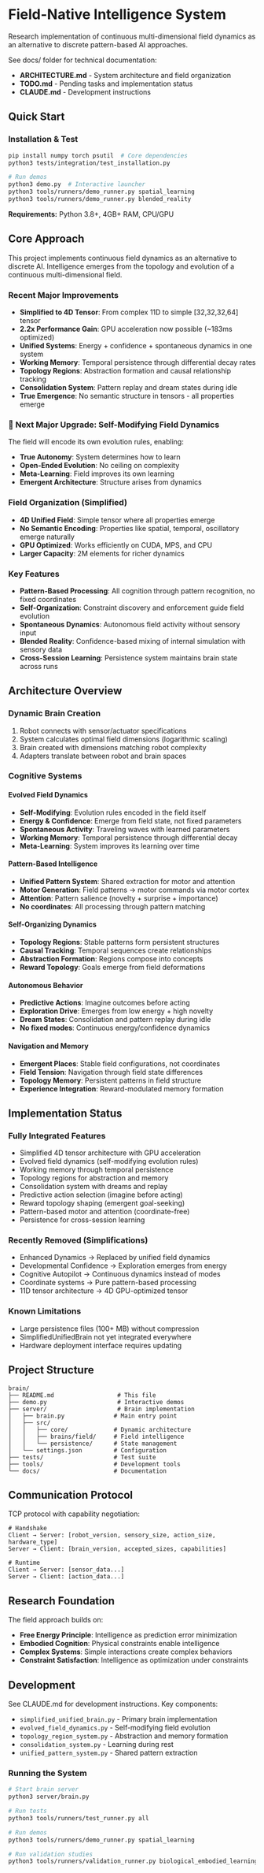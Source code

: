 # Field-Native Intelligence System

Research implementation of continuous multi-dimensional field dynamics as an alternative to discrete pattern-based AI approaches.

See docs/ folder for technical documentation:
- **ARCHITECTURE.md** - System architecture and field organization
- **TODO.md** - Pending tasks and implementation status
- **CLAUDE.md** - Development instructions

## Quick Start

### Installation & Test
```bash
pip install numpy torch psutil  # Core dependencies
python3 tests/integration/test_installation.py

# Run demos
python3 demo.py  # Interactive launcher
python3 tools/runners/demo_runner.py spatial_learning
python3 tools/runners/demo_runner.py blended_reality
```

**Requirements:** Python 3.8+, 4GB+ RAM, CPU/GPU

## Core Approach

This project implements continuous field dynamics as an alternative to discrete AI. Intelligence emerges from the topology and evolution of a continuous multi-dimensional field.

### Recent Major Improvements
- **Simplified to 4D Tensor**: From complex 11D to simple [32,32,32,64] tensor
- **2.2x Performance Gain**: GPU acceleration now possible (~183ms optimized)
- **Unified Systems**: Energy + confidence + spontaneous dynamics in one system
- **Working Memory**: Temporal persistence through differential decay rates
- **Topology Regions**: Abstraction formation and causal relationship tracking
- **Consolidation System**: Pattern replay and dream states during idle
- **True Emergence**: No semantic structure in tensors - all properties emerge

### 🚀 Next Major Upgrade: Self-Modifying Field Dynamics
The field will encode its own evolution rules, enabling:
- **True Autonomy**: System determines how to learn
- **Open-Ended Evolution**: No ceiling on complexity
- **Meta-Learning**: Field improves its own learning
- **Emergent Architecture**: Structure arises from dynamics

### Field Organization (Simplified)
- **4D Unified Field**: Simple tensor where all properties emerge
- **No Semantic Encoding**: Properties like spatial, temporal, oscillatory emerge naturally
- **GPU Optimized**: Works efficiently on CUDA, MPS, and CPU
- **Larger Capacity**: 2M elements for richer dynamics

### Key Features
- **Pattern-Based Processing**: All cognition through pattern recognition, no fixed coordinates
- **Self-Organization**: Constraint discovery and enforcement guide field evolution
- **Spontaneous Dynamics**: Autonomous field activity without sensory input
- **Blended Reality**: Confidence-based mixing of internal simulation with sensory data
- **Cross-Session Learning**: Persistence system maintains brain state across runs

## Architecture Overview

### Dynamic Brain Creation
1. Robot connects with sensor/actuator specifications
2. System calculates optimal field dimensions (logarithmic scaling)
3. Brain created with dimensions matching robot complexity
4. Adapters translate between robot and brain spaces

### Cognitive Systems

#### Evolved Field Dynamics
- **Self-Modifying**: Evolution rules encoded in the field itself
- **Energy & Confidence**: Emerge from field state, not fixed parameters
- **Spontaneous Activity**: Traveling waves with learned parameters
- **Working Memory**: Temporal persistence through differential decay
- **Meta-Learning**: System improves its learning over time

#### Pattern-Based Intelligence
- **Unified Pattern System**: Shared extraction for motor and attention
- **Motor Generation**: Field patterns → motor commands via motor cortex
- **Attention**: Pattern salience (novelty + surprise + importance)
- **No coordinates**: All processing through pattern matching

#### Self-Organizing Dynamics
- **Topology Regions**: Stable patterns form persistent structures
- **Causal Tracking**: Temporal sequences create relationships
- **Abstraction Formation**: Regions compose into concepts
- **Reward Topology**: Goals emerge from field deformations

#### Autonomous Behavior
- **Predictive Actions**: Imagine outcomes before acting
- **Exploration Drive**: Emerges from low energy + high novelty
- **Dream States**: Consolidation and pattern replay during idle
- **No fixed modes**: Continuous energy/confidence dynamics

#### Navigation and Memory
- **Emergent Places**: Stable field configurations, not coordinates
- **Field Tension**: Navigation through field state differences
- **Topology Memory**: Persistent patterns in field structure
- **Experience Integration**: Reward-modulated memory formation

## Implementation Status

### Fully Integrated Features
- Simplified 4D tensor architecture with GPU acceleration
- Evolved field dynamics (self-modifying evolution rules)
- Working memory through temporal persistence
- Topology regions for abstraction and memory
- Consolidation system with dreams and replay
- Predictive action selection (imagine before acting)
- Reward topology shaping (emergent goal-seeking)
- Pattern-based motor and attention (coordinate-free)
- Persistence for cross-session learning

### Recently Removed (Simplifications)
- Enhanced Dynamics → Replaced by unified field dynamics
- Developmental Confidence → Exploration emerges from energy
- Cognitive Autopilot → Continuous dynamics instead of modes
- Coordinate systems → Pure pattern-based processing
- 11D tensor architecture → 4D GPU-optimized tensor

### Known Limitations
- Large persistence files (100+ MB) without compression
- SimplifiedUnifiedBrain not yet integrated everywhere
- Hardware deployment interface requires updating

## Project Structure

```
brain/
├── README.md                  # This file
├── demo.py                    # Interactive demos
├── server/                    # Brain implementation
│   ├── brain.py              # Main entry point
│   ├── src/
│   │   ├── core/             # Dynamic architecture
│   │   ├── brains/field/     # Field intelligence
│   │   └── persistence/      # State management
│   └── settings.json         # Configuration
├── tests/                    # Test suite
├── tools/                    # Development tools
└── docs/                     # Documentation
```

## Communication Protocol

TCP protocol with capability negotiation:
```
# Handshake
Client → Server: [robot_version, sensory_size, action_size, hardware_type]
Server → Client: [brain_version, accepted_sizes, capabilities]

# Runtime
Client → Server: [sensor_data...] 
Server → Client: [action_data...]
```

## Research Foundation

The field approach builds on:
- **Free Energy Principle**: Intelligence as prediction error minimization
- **Embodied Cognition**: Physical constraints enable intelligence
- **Complex Systems**: Simple interactions create complex behaviors
- **Constraint Satisfaction**: Intelligence as optimization under constraints

## Development

See CLAUDE.md for development instructions. Key components:
- `simplified_unified_brain.py` - Primary brain implementation
- `evolved_field_dynamics.py` - Self-modifying field evolution
- `topology_region_system.py` - Abstraction and memory formation
- `consolidation_system.py` - Learning during rest
- `unified_pattern_system.py` - Shared pattern extraction

### Running the System

```bash
# Start brain server
python3 server/brain.py

# Run tests
python3 tools/runners/test_runner.py all

# Run demos
python3 tools/runners/demo_runner.py spatial_learning

# Run validation studies
python3 tools/runners/validation_runner.py biological_embodied_learning
```